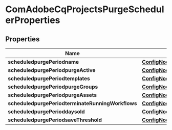 
# ComAdobeCqProjectsPurgeSchedulerProperties

## Properties
Name | Type | Description | Notes
------------ | ------------- | ------------- | -------------
**scheduledpurgePeriodname** | [**ConfigNodePropertyString**](ConfigNodePropertyString.md) |  |  [optional]
**scheduledpurgePeriodpurgeActive** | [**ConfigNodePropertyBoolean**](ConfigNodePropertyBoolean.md) |  |  [optional]
**scheduledpurgePeriodtemplates** | [**ConfigNodePropertyArray**](ConfigNodePropertyArray.md) |  |  [optional]
**scheduledpurgePeriodpurgeGroups** | [**ConfigNodePropertyBoolean**](ConfigNodePropertyBoolean.md) |  |  [optional]
**scheduledpurgePeriodpurgeAssets** | [**ConfigNodePropertyBoolean**](ConfigNodePropertyBoolean.md) |  |  [optional]
**scheduledpurgePeriodterminateRunningWorkflows** | [**ConfigNodePropertyBoolean**](ConfigNodePropertyBoolean.md) |  |  [optional]
**scheduledpurgePerioddaysold** | [**ConfigNodePropertyInteger**](ConfigNodePropertyInteger.md) |  |  [optional]
**scheduledpurgePeriodsaveThreshold** | [**ConfigNodePropertyInteger**](ConfigNodePropertyInteger.md) |  |  [optional]



